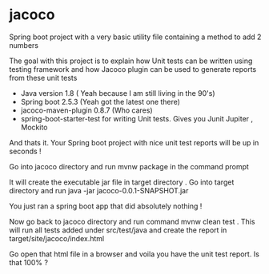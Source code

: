 # jacoco

Spring boot project with a very basic utility file containing a method to add 2 numbers

The goal with this project is to explain how Unit tests can be written using testing
framework and how Jacoco plugin can be used to generate reports from these unit tests

- Java version 1.8 ( Yeah because I am still living in the 90's)
- Spring boot 2.5.3 (Yeah got the latest one there)
- jacoco-maven-plugin 0.8.7 (Who cares) 
- spring-boot-starter-test for writing Unit tests. Gives you Junit Jupiter , Mockito 

And thats it. Your Spring boot project with nice unit test reports will be up in seconds ! 

Go into jacoco directory and run mvnw package in the command prompt

It will create the executable jar file in target directory . Go into target directory and run java -jar jacoco-0.0.1-SNAPSHOT.jar 

You just ran a spring boot app that did absolutely nothing !

Now go back to jacoco directory and run command mvnw clean test . This will run all tests added under src/test/java and create the report in target/site/jacoco/index.html

Go open that html file in a browser and voila you have the unit test report. Is that 100% ? 
